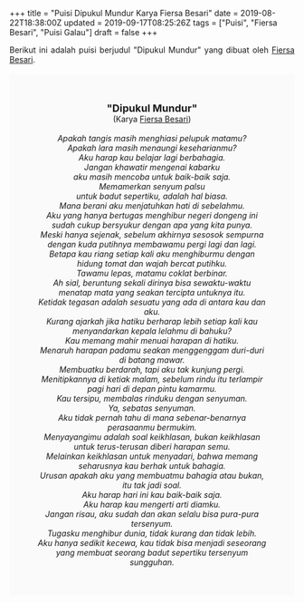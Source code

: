 +++
title = "Puisi Dipukul Mundur Karya Fiersa Besari"
date = 2019-08-22T18:38:00Z
updated = 2019-09-17T08:25:26Z
tags = ["Puisi", "Fiersa Besari", "Puisi Galau"]
draft = false
+++

<div dir="ltr" style="text-align: left;" trbidi="on"><div dir="ltr" style="text-align: left;" trbidi="on"><div style="text-align: justify;">Berikut ini adalah puisi berjudul "Dipukul Mundur" yang dibuat oleh <a href="https://www.youtube.com/user/fiersabesari" target="_blank">Fiersa Besari</a>. </div><br /><div style="background: #FAFAFA; font-size: 14px; padding: 50px; text-align: center;"><span style="font-size: 18px;"><b>"Dipukul Mundur"</b></span><br />(Karya <a href="https://www.sekata.web.id/tags/fiersa-besari" target="_blank">Fiersa Besari</a>) <br /><br /><i>Apakah tangis masih menghiasi pelupuk matamu?<br />Apakah lara masih menaungi keseharianmu?<br />Aku harap kau belajar lagi berbahagia.<br />Jangan khawatir mengenai kabarku<br />aku masih mencoba untuk baik-baik saja.<br />Memamerkan senyum palsu<br />untuk badut sepertiku, adalah hal biasa.<br />Mana berani aku menjatuhkan hati di sebelahmu.<br />Aku yang hanya bertugas menghibur negeri dongeng ini sudah cukup bersyukur dengan apa yang kita punya.<br />Meski hanya sejenak, sebelum akhirnya sesosok sempurna dengan kuda putihnya membawamu pergi lagi dan lagi.<br />Betapa kau riang setiap kali aku menghiburmu dengan hidung tomat dan wajah bercat putihku.<br />Tawamu lepas, matamu coklat berbinar.<br />Ah sial, beruntung sekali dirinya bisa sewaktu-waktu menatap mata yang seakan tercipta untuknya itu.<br />Ketidak tegasan adalah sesuatu yang ada di antara kau dan aku.<br />Kurang ajarkah jika hatiku berharap lebih setiap kali kau menyandarkan kepala lelahmu di bahuku?<br />Kau memang mahir menuai harapan di hatiku.<br />Menaruh harapan padamu seakan menggenggam duri-duri di batang mawar.<br />Membuatku berdarah, tapi aku tak kunjung pergi.<br />Menitipkannya di ketiak malam, sebelum rindu itu terlampir pagi hari di depan pintu kamarmu.<br />Kau tersipu, membalas rinduku dengan senyuman.<br />Ya, sebatas senyuman.<br />Aku tidak pernah tahu di mana sebenar-benarnya perasaanmu bermukim.<br />Menyayangimu adalah soal keikhlasan, bukan keikhlasan untuk terus-terusan diberi harapan semu.<br />Melainkan keikhlasan untuk menyadari, bahwa memang seharusnya kau berhak untuk bahagia.<br />Urusan apakah aku yang membuatmu bahagia atau bukan, itu tak jadi soal.<br />Aku harap hari ini kau baik-baik saja.<br />Aku harap kau mengerti arti diamku.<br />Jangan risau, aku sudah dan akan selalu bisa pura-pura tersenyum.<br />Tugasku menghibur dunia, tidak kurang dan tidak lebih.<br />Aku hanya sedikit kecewa, kau tidak bisa menjadi seseorang yang membuat seorang badut sepertiku tersenyum sungguhan.<br /></i></div></div></div>

